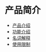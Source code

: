 # 产品简介

* [产品介绍](/uiot-core/产品简介/产品介绍)
* [功能介绍](/uiot-core/产品简介/功能介绍)
* [名词解释](/uiot-core/产品简介/名词解释)
* [使用限制](/uiot-core/产品简介/使用限制)


